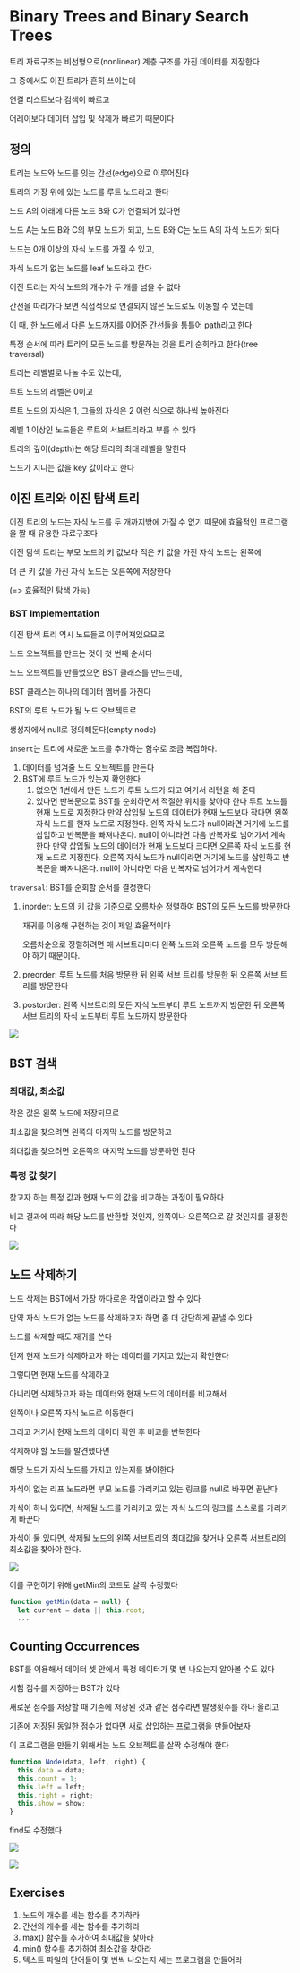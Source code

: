 # Binary Trees and Binary Search Trees

트리 자료구조는 비선형으로(nonlinear) 계층 구조를 가진 데이터를 저장한다

그 중에서도 이진 트리가 흔히 쓰이는데 

연결 리스트보다 검색이 빠르고

어레이보다 데이터 삽입 및 삭제가 빠르기 때문이다



## 정의

트리는 노드와 노드를 잇는 간선(edge)으로 이루어진다

트리의 가장 위에 있는 노드를 루트 노드라고 한다

노드 A의 아래에 다른 노드 B와 C가 연결되어 있다면

노드 A는 노드 B와 C의 부모 노드가 되고, 노드 B와 C는 노드 A의 자식 노드가 되다

노드는 0개 이상의 자식 노드를 가질 수 있고,

자식 노드가 없는 노드를 leaf 노드라고 한다

이진 트리는 자식 노드의 개수가 두 개를 넘을 수 없다



간선을 따라가다 보면 직접적으로 연결되지 않은 노드로도 이동할 수 있는데

이 때, 한 노드에서 다른 노드까지를 이어준 간선들을 통틀어 path라고 한다



특정 순서에 따라 트리의 모든 노드를 방문하는 것을 트리 순회라고 한다(tree traversal)



트리는 레벨별로 나눌 수도 있는데,

루트 노드의 레벨은 0이고

루트 노드의 자식은 1, 그들의 자식은 2 이런 식으로 하나씩 높아진다

레벨 1 이상인 노드들은 루트의 서브트리라고 부를 수 있다

트리의 깊이(depth)는 해당 트리의 최대 레벨을 말한다



노드가 지니는 값을 key 값이라고 한다



## 이진 트리와 이진 탐색 트리

이진 트리의 노드는 자식 노드를 두 개까지밖에 가질 수 없기 때문에 효율적인 프로그램을 짤 때 유용한 자료구조다

이진 탐색 트리는 부모 노드의 키 값보다 적은 키 값을 가진 자식 노드는 왼쪽에

더 큰 키 값을 가진 자식 노드는 오른쪽에 저장한다

(=> 효율적인 탐색 가능)



### BST Implementation

이진 탐색 트리 역시 노드들로 이루어져있으므로

노드 오브젝트를 만드는 것이 첫 번째 순서다



노드 오브젝트를 만들었으면 BST 클래스를 만드는데,

BST 클래스는 하나의 데이터 멤버를 가진다

BST의 루트 노드가 될 노드 오브젝트로 

생성자에서 null로 정의해둔다(empty node)



`insert`는 트리에 새로운 노드를 추가하는 함수로 조금 복잡하다.

1. 데이터를 넘겨줄 노드 오브젝트를 만든다
2. BST에 루트 노드가 있는지 확인한다
   1. 없으면 1번에서 만든 노드가 루트 노드가 되고 여기서 리턴을 해 준다
   2. 있다면 반복문으로 BST를 순회하면서 적절한 위치를 찾아야 한다
      루트 노드를 현재 노드로 지정한다
      만약 삽입될 노드의 데이터가 현재 노드보다 작다면 왼쪽 자식 노드를 현재 노드로 지정한다. 왼쪽 자식 노드가 null이라면 거기에 노드를 삽입하고 반복문을 빠져나온다. null이 아니라면 다음 반복자로 넘어가서 계속한다
      만약 삽입될 노드의 데이터가 현재 노드보다 크다면 오른쪽 자식 노드를 현재 노드로 지정한다. 오른쪽 자식 노드가 null이라면 거기에 노드를 삽인하고 반복문을 빠져나온다. null이 아니라면 다음 반복자로 넘어가서 계속한다



`traversal`: BST를 순회할 순서를 결정한다

1. inorder: 노드의 키 값을 기준으로 오름차순 정렬하여 BST의 모든 노드를 방문한다

   재귀를 이용해 구현하는 것이 제일 효율적이다

   오름차순으로 정렬하려면 매 서브트리마다 왼쪽 노드와 오른쪽 노드를 모두 방문해야 하기 때문이다.

2. preorder: 루트 노드를 처음 방문한 뒤 왼쪽 서브 트리를 방문한 뒤 오른쪽 서브 트리를 방문한다

3. postorder: 왼쪽 서브트리의 모든 자식 노드부터 루트 노드까지 방문한 뒤 오른쪽 서브 트리의 자식 노드부터 루트 노드까지 방문한다



![](./examples/BST/BST.png)



## BST 검색

### 최대값, 최소값

작은 값은 왼쪽 노드에 저장되므로 

최소값을 찾으려면 왼쪽의 마지막 노드를 방문하고

최대값을 찾으려면 오른쪽의 마지막 노드를 방문하면 된다



### 특정 값 찾기

찾고자 하는 특정 값과 현재 노드의 값을 비교하는 과정이 필요하다

비교 결과에 따라 해당 노드를 반환할 것인지, 왼쪽이나 오른쪽으로 갈 것인지를 결정한다



![](./examples/BST/BST_search.png)



## 노드 삭제하기

노드 삭제는 BST에서 가장 까다로운 작업이라고 할 수 있다

만약 자식 노드가 없는 노드를 삭제하고자 하면 좀 더 간단하게 끝낼 수 있다

노드를 삭제할 때도 재귀를 쓴다



먼저 현재 노드가 삭제하고자 하는 데이터를 가지고 있는지 확인한다

그렇다면 현재 노드를 삭제하고

아니라면 삭제하고자 하는 데이터와 현재 노드의 데이터를 비교해서

왼쪽이나 오른쪽 자식 노드로 이동한다

그리고 거기서 현재 노드의 데이터 확인 후 비교를 반복한다



삭제해야 할 노드를 발견했다면

해당 노드가 자식 노드를 가지고 있는지를 봐야한다

자식이 없는 리프 노드라면 부모 노드를 가리키고 있는 링크를 null로 바꾸면 끝난다

자식이 하나 있다면, 삭제될 노드를 가리키고 있는 자식 노드의 링크를  스스로를 가리키게 바꾼다

자식이 둘 있다면, 삭제될 노드의 왼쪽 서브트리의 최대값을 찾거나 오른쪽 서브트리의 최소값을 찾아야 한다.



![](./examples/BST/BST_remove.png)

이를 구현하기 위해 getMin의 코드도 살짝 수정했다

```javascript
function getMin(data = null) {
  let current = data || this.root;
  ...
```



## Counting Occurrences

BST를 이용해서 데이터 셋 안에서 특정 데이터가 몇 번 나오는지 알아볼 수도 있다

시험 점수를 저장하는 BST가 있다

새로운 점수를 저장할 때 기존에 저장된 것과 같은 점수라면 발생횟수를 하나 올리고

기존에 저장된 동일한 점수가 없다면 새로 삽입하는 프로그램을 만들어보자



이 프로그램을 만들기 위해서는 노드 오브젝트를 살짝 수정해야 한다

```javascript
function Node(data, left, right) {
  this.data = data;
  this.count = 1;
  this.left = left;
  this.right = right;
  this.show = show;
}
```



find도 수정했다

![](./examples/BST/BST_find.png)



![](./examples/BST/BST_grade.png)



## Exercises

1. 노드의 개수를 세는 함수를 추가하라
2. 간선의 개수를 세는 함수를 추가하라
3. max() 함수를 추가하여 최대값을 찾아라
4. min() 함수를 추가하여 최소값을 찾아라
5. 텍스트 파일의 단어들이 몇 번씩 나오는지 세는 프로그램을 만들어라